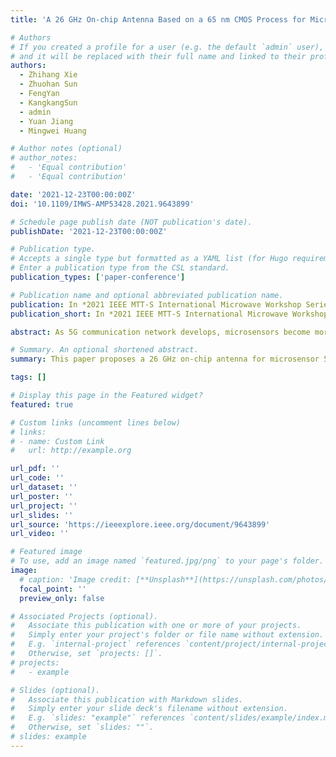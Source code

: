 ```yaml
---
title: 'A 26 GHz On-chip Antenna Based on a 65 nm CMOS Process for Microsensor Applications'

# Authors
# If you created a profile for a user (e.g. the default `admin` user), write the username (folder name) here
# and it will be replaced with their full name and linked to their profile.
authors:
  - Zhihang Xie
  - Zhuohan Sun
  - FengYan
  - KangkangSun
  - admin
  - Yuan Jiang
  - Mingwei Huang

# Author notes (optional)
# author_notes:
#   - 'Equal contribution'
#   - 'Equal contribution'

date: '2021-12-23T00:00:00Z'
doi: '10.1109/IMWS-AMP53428.2021.9643899'

# Schedule page publish date (NOT publication's date).
publishDate: '2021-12-23T00:00:00Z'

# Publication type.
# Accepts a single type but formatted as a YAML list (for Hugo requirements).
# Enter a publication type from the CSL standard.
publication_types: ['paper-conference']

# Publication name and optional abbreviated publication name.
publication: In *2021 IEEE MTT-S International Microwave Workshop Series on Advanced Materials and Processes for RF and THz Applications (IMWS-AMP)*, 2021, pp. 260-262.
publication_short: In *2021 IEEE MTT-S International Microwave Workshop Series on Advanced Materials and Processes for RF and THz Applications (IMWS-AMP)*, 2021, pp. 260-262

abstract: As 5G communication network develops, microsensors become more important because they could be the solution of IoE. To realize microsensors, the miniaturization of antenna is a key issue. This paper presents a 26 GHz on-chip triangular monopole antenna with periodical artificial magnetic conductor structures in a standard 65 nm CMOS process. The proposed antenna has a return loss lower than −15 dB from 20 GHz to 27 GHz and a peak gain of −6.04 dBi, making it capable for 26 GHz frequency band of 5G communications.

# Summary. An optional shortened abstract.
summary: This paper proposes a 26 GHz on-chip antenna for microsensor 5G communication.

tags: []

# Display this page in the Featured widget?
featured: true

# Custom links (uncomment lines below)
# links:
# - name: Custom Link
#   url: http://example.org

url_pdf: ''
url_code: ''
url_dataset: ''
url_poster: ''
url_project: ''
url_slides: ''
url_source: 'https://ieeexplore.ieee.org/document/9643899'
url_video: ''

# Featured image
# To use, add an image named `featured.jpg/png` to your page's folder.
image:
  # caption: 'Image credit: [**Unsplash**](https://unsplash.com/photos/pLCdAaMFLTE)'
  focal_point: ''
  preview_only: false

# Associated Projects (optional).
#   Associate this publication with one or more of your projects.
#   Simply enter your project's folder or file name without extension.
#   E.g. `internal-project` references `content/project/internal-project/index.md`.
#   Otherwise, set `projects: []`.
# projects:
#   - example

# Slides (optional).
#   Associate this publication with Markdown slides.
#   Simply enter your slide deck's filename without extension.
#   E.g. `slides: "example"` references `content/slides/example/index.md`.
#   Otherwise, set `slides: ""`.
# slides: example
---
```


<!-- {{% callout note %}}
Click the _Cite_ button above to demo the feature to enable visitors to import publication metadata into their reference management software.
{{% /callout %}}

{{% callout note %}}
Create your slides in Markdown - click the _Slides_ button to check out the example.
{{% /callout %}} -->

<!-- Add the publication's **full text** or **supplementary notes** here. You can use rich formatting such as including [code, math, and images](https://docs.hugoblox.com/content/writing-markdown-latex/). -->

